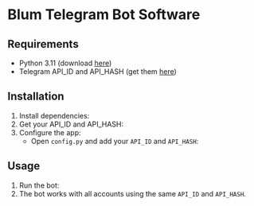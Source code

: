# Blum Telegram Bot Software

## Requirements
- Python 3.11 (download [here](https://www.python.org/downloads/release/python-3110/))
- Telegram API_ID and API_HASH (get them [here](https://my.telegram.org/auth?to=apps))

## Installation

1. Install dependencies:
2. Get your API_ID and API_HASH:
3. Configure the app:
   - Open `config.py` and add your `API_ID` and `API_HASH`:

## Usage

1. Run the bot:
2. The bot works with all accounts using the same `API_ID` and `API_HASH`.



